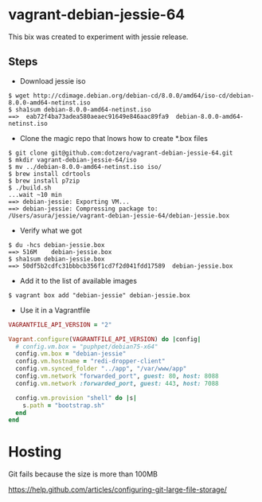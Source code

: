 # vagrant-debian-jessie-64

This bix was created to experiment with jessie release.

## Steps

* Download jessie iso
```shell
$ wget http://cdimage.debian.org/debian-cd/8.0.0/amd64/iso-cd/debian-8.0.0-amd64-netinst.iso
$ sha1sum debian-8.0.0-amd64-netinst.iso
==>  eab72f4ba73adea580aeaec91649e846aac89fa9  debian-8.0.0-amd64-netinst.iso
```

* Clone the magic repo that lnows how to create *.box files
```shell
$ git clone git@github.com:dotzero/vagrant-debian-jessie-64.git
$ mkdir vagrant-debian-jessie-64/iso
$ mv ../debian-8.0.0-amd64-netinst.iso iso/
$ brew install cdrtools
$ brew install p7zip
$ ./build.sh
...wait ~10 min
==> debian-jessie: Exporting VM...
==> debian-jessie: Compressing package to: /Users/asura/jessie/vagrant-debian-jessie-64/debian-jessie.box
```

* Verify what we got
```shell
$ du -hcs debian-jessie.box
==> 516M    debian-jessie.box
$ sha1sum debian-jessie.box
==> 50df5b2cdfc31bbbcb356f1cd7f2d041fdd17589  debian-jessie.box
```

* Add it to the list of available images
```shell
$ vagrant box add "debian-jessie" debian-jessie.box
```

* Use it in a Vagrantfile
```ruby
VAGRANTFILE_API_VERSION = "2"

Vagrant.configure(VAGRANTFILE_API_VERSION) do |config|
  # config.vm.box = "puphpet/debian75-x64"
  config.vm.box = "debian-jessie"
  config.vm.hostname = "redi-dropper-client"
  config.vm.synced_folder "../app", "/var/www/app"
  config.vm.network "forwarded_port", guest: 80, host: 8088
  config.vm.network :forwarded_port, guest: 443, host: 7088

  config.vm.provision "shell" do |s|
    s.path = "bootstrap.sh"
  end
end
```


# Hosting

Git fails because the size is more than 100MB

https://help.github.com/articles/configuring-git-large-file-storage/
